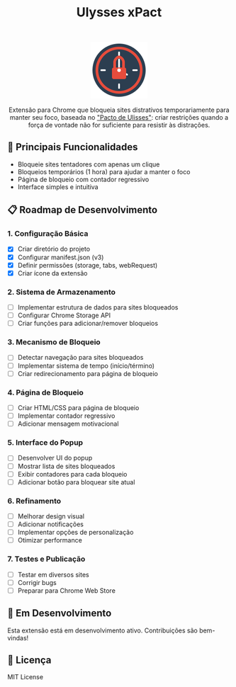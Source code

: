 <h1 align="center">Ulysses xPact</h1><br>

<p align="center">
  <a href="https://github.com/6laercio/ulysses-xpact/">
    <img src="https://raw.githubusercontent.com/6laercio/ulysses-xpact/refs/heads/main/icons/icon128.png" alt="Ulysses xPact logo" height="128">
  </a>
</p>

<p align="center">
  Extensão para Chrome que bloqueia sites distrativos temporariamente para manter seu foco, baseada no <a href="https://en.wikipedia.org/wiki/Ulysses_pact" target="_blank">"Pacto de Ulisses"</a>: criar restrições quando a força de vontade não for suficiente para resistir às distrações.
</p>

## 🚀 Principais Funcionalidades

- Bloqueie sites tentadores com apenas um clique
- Bloqueios temporários (1 hora) para ajudar a manter o foco
- Página de bloqueio com contador regressivo
- Interface simples e intuitiva

## 📋 Roadmap de Desenvolvimento

### 1. Configuração Básica

- [x] Criar diretório do projeto
- [x] Configurar manifest.json (v3)
- [x] Definir permissões (storage, tabs, webRequest)
- [x] Criar ícone da extensão

### 2. Sistema de Armazenamento

- [ ] Implementar estrutura de dados para sites bloqueados
- [ ] Configurar Chrome Storage API
- [ ] Criar funções para adicionar/remover bloqueios

### 3. Mecanismo de Bloqueio

- [ ] Detectar navegação para sites bloqueados
- [ ] Implementar sistema de tempo (início/término)
- [ ] Criar redirecionamento para página de bloqueio

### 4. Página de Bloqueio

- [ ] Criar HTML/CSS para página de bloqueio
- [ ] Implementar contador regressivo
- [ ] Adicionar mensagem motivacional

### 5. Interface do Popup

- [ ] Desenvolver UI do popup
- [ ] Mostrar lista de sites bloqueados
- [ ] Exibir contadores para cada bloqueio
- [ ] Adicionar botão para bloquear site atual

### 6. Refinamento

- [ ] Melhorar design visual
- [ ] Adicionar notificações
- [ ] Implementar opções de personalização
- [ ] Otimizar performance

### 7. Testes e Publicação

- [ ] Testar em diversos sites
- [ ] Corrigir bugs
- [ ] Preparar para Chrome Web Store

## 🔧 Em Desenvolvimento

Esta extensão está em desenvolvimento ativo. Contribuições são bem-vindas!

## 📜 Licença

MIT License
